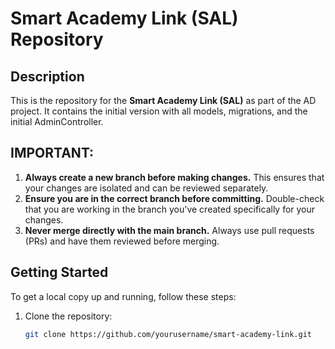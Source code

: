# Smart Academy Link (SAL) Repository

## Description
This is the repository for the **Smart Academy Link (SAL)** as part of the AD project. It contains the initial version with all models, migrations, and the initial AdminController.

## IMPORTANT:
1. **Always create a new branch before making changes.** This ensures that your changes are isolated and can be reviewed separately.
2. **Ensure you are in the correct branch before committing.** Double-check that you are working in the branch you've created specifically for your changes.
3. **Never merge directly with the main branch.** Always use pull requests (PRs) and have them reviewed before merging.

## Getting Started

To get a local copy up and running, follow these steps:

1. Clone the repository:
   ```bash
   git clone https://github.com/yourusername/smart-academy-link.git
